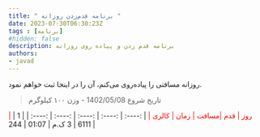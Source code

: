 ```yaml
---
title: " برنامه قدم‌زدن روزانه "
date: 2023-07-30T06:30:23Z
tags : [برنامه]
#hidden: false
description: برنامه قدم زدن و پیادە روی روزانه
authors:
- javad
---
```



روزانه مسافتی را پیادە‌روی می‌کنم، آن را در اینجا ثبت خواهم نمود.
> تاریخ شروع  1402/05/08  - وزن ١٠٠ کیلوگرم
<span style="color:red;">
| روز | قدم |مسافت | زمان | کالری |
</span>| :----: |  :----: |  :----: | :----: | :----: |
| 1 | 6111 | 3 ک.م  | 01:07 | 244 |

